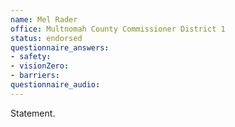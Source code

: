 ```yaml
---
name: Mel Rader
office: Multnomah County Commissioner District 1
status: endorsed
questionnaire_answers:
- safety:
- visionZero:
- barriers:
questionnaire_audio:
---
```


Statement.
